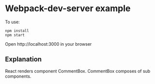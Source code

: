 # Webpack-dev-server example

To use:
```
npm install
npm start
```

Open http://localhost:3000 in your browser

## Explanation

React renders component CommentBox. CommentBox composes of sub components.

